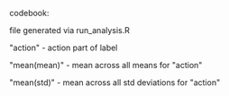 codebook:

file generated via run_analysis.R

"action" - action part of label

"mean(mean)" - mean across all means for "action"

"mean(std)" - mean across all std deviations for "action"